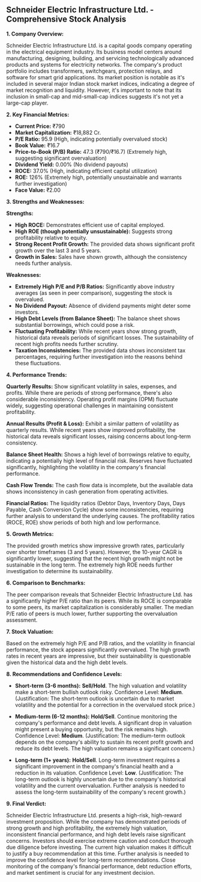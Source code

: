 ## Schneider Electric Infrastructure Ltd. - Comprehensive Stock Analysis

**1. Company Overview:**

Schneider Electric Infrastructure Ltd. is a capital goods company operating in the electrical equipment industry.  Its business model centers around manufacturing, designing, building, and servicing technologically advanced products and systems for electricity networks.  The company's product portfolio includes transformers, switchgears, protection relays, and software for smart grid applications.  Its market position is notable as it's included in several major Indian stock market indices, indicating a degree of market recognition and liquidity. However, it's important to note that its inclusion in small-cap and mid-small-cap indices suggests it's not yet a large-cap player.


**2. Key Financial Metrics:**

* **Current Price:** ₹790
* **Market Capitalization:** ₹18,882 Cr.
* **P/E Ratio:** 95.9 (High, indicating potentially overvalued stock)
* **Book Value:** ₹16.7
* **Price-to-Book (P/B) Ratio:** 47.3 (₹790/₹16.7) (Extremely high, suggesting significant overvaluation)
* **Dividend Yield:** 0.00% (No dividend payouts)
* **ROCE:** 37.0% (High, indicating efficient capital utilization)
* **ROE:** 126% (Extremely high, potentially unsustainable and warrants further investigation)
* **Face Value:** ₹2.00


**3. Strengths and Weaknesses:**

**Strengths:**

* **High ROCE:** Demonstrates efficient use of capital employed.
* **High ROE (though potentially unsustainable):** Suggests strong profitability relative to equity.
* **Strong Recent Profit Growth:**  The provided data shows significant profit growth over the last 3 and 5 years.
* **Growth in Sales:** Sales have shown growth, although the consistency needs further analysis.


**Weaknesses:**

* **Extremely High P/E and P/B Ratios:**  Significantly above industry averages (as seen in peer comparison), suggesting the stock is overvalued.
* **No Dividend Payout:**  Absence of dividend payments might deter some investors.
* **High Debt Levels (from Balance Sheet):**  The balance sheet shows substantial borrowings, which could pose a risk.
* **Fluctuating Profitability:** While recent years show strong growth, historical data reveals periods of significant losses.  The sustainability of recent high profits needs further scrutiny.
* **Taxation Inconsistencies:** The provided data shows inconsistent tax percentages, requiring further investigation into the reasons behind these fluctuations.


**4. Performance Trends:**

**Quarterly Results:** Show significant volatility in sales, expenses, and profits. While there are periods of strong performance, there's also considerable inconsistency.  Operating profit margins (OPM) fluctuate widely, suggesting operational challenges in maintaining consistent profitability.

**Annual Results (Profit & Loss):**  Exhibit a similar pattern of volatility as quarterly results.  While recent years show improved profitability, the historical data reveals significant losses, raising concerns about long-term consistency.

**Balance Sheet Health:**  Shows a high level of borrowings relative to equity, indicating a potentially high level of financial risk.  Reserves have fluctuated significantly, highlighting the volatility in the company's financial performance.

**Cash Flow Trends:**  The cash flow data is incomplete, but the available data shows inconsistency in cash generation from operating activities.

**Financial Ratios:**  The liquidity ratios (Debtor Days, Inventory Days, Days Payable, Cash Conversion Cycle) show some inconsistencies, requiring further analysis to understand the underlying causes.  The profitability ratios (ROCE, ROE) show periods of both high and low performance.


**5. Growth Metrics:**

The provided growth metrics show impressive growth rates, particularly over shorter timeframes (3 and 5 years). However, the 10-year CAGR is significantly lower, suggesting that the recent high growth might not be sustainable in the long term.  The extremely high ROE needs further investigation to determine its sustainability.


**6. Comparison to Benchmarks:**

The peer comparison reveals that Schneider Electric Infrastructure Ltd. has a significantly higher P/E ratio than its peers.  While its ROCE is comparable to some peers, its market capitalization is considerably smaller.  The median P/E ratio of peers is much lower, further supporting the overvaluation assessment.


**7. Stock Valuation:**

Based on the extremely high P/E and P/B ratios, and the volatility in financial performance, the stock appears significantly overvalued.  The high growth rates in recent years are impressive, but their sustainability is questionable given the historical data and the high debt levels.


**8. Recommendations and Confidence Levels:**

* **Short-term (3-6 months):** **Sell/Hold**.  The high valuation and volatility make a short-term bullish outlook risky.  Confidence Level: **Medium**.  (Justification:  The short-term outlook is uncertain due to market volatility and the potential for a correction in the overvalued stock price.)

* **Medium-term (6-12 months):** **Hold/Sell**.  Continue monitoring the company's performance and debt levels.  A significant drop in valuation might present a buying opportunity, but the risk remains high. Confidence Level: **Medium**. (Justification:  The medium-term outlook depends on the company's ability to sustain its recent profit growth and reduce its debt levels.  The high valuation remains a significant concern.)

* **Long-term (1+ years):** **Hold/Sell**.  Long-term investment requires a significant improvement in the company's financial health and a reduction in its valuation.  Confidence Level: **Low**. (Justification:  The long-term outlook is highly uncertain due to the company's historical volatility and the current overvaluation.  Further analysis is needed to assess the long-term sustainability of the company's recent growth.)


**9. Final Verdict:**

Schneider Electric Infrastructure Ltd. presents a high-risk, high-reward investment proposition.  While the company has demonstrated periods of strong growth and high profitability, the extremely high valuation, inconsistent financial performance, and high debt levels raise significant concerns.  Investors should exercise extreme caution and conduct thorough due diligence before investing.  The current high valuation makes it difficult to justify a buy recommendation at this time.  Further analysis is needed to improve the confidence level for long-term recommendations.  Close monitoring of the company's financial performance, debt reduction efforts, and market sentiment is crucial for any investment decision.
